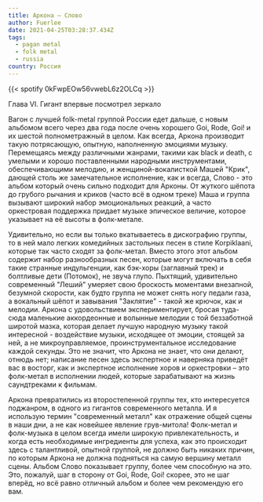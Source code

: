```yaml
---
title: Аркона — Слово
author: Fuerlee
date: 2021-04-25T03:28:37.434Z
tags:
  - pagan metal
  - folk metal
  - russia
country: Россия
---
```

{{< spotify 0kFwpEOw56vwebL6z2OLCq >}}

Глава VI. Гигант впервые посмотрел зеркало

Вагон с лучшей folk-metal группой России едет дальше, с новым альбомом всего через два года после очень хорошего Goi, Rode, Goi! и их шестой полнометражный в целом. Как всегда, Аркона производит такую потрясающую, опытную, наполненную эмоциями музыку. Перемещаясь между различными жанрами, такими как black и death, с умелыми и хорошо поставленными народными инструментами, обеспечивающими мелодию, и женщиной-вокалисткой Машей "Крик", дающей столь же замечательное исполнение, как и всегда, Слово - это альбом который очень сильно подходит для Арконы. От жуткого шёпота до грубого рычания и криков (часто всё в одном треке) Маша и группа вызывают широкий набор эмоциональных реакций, а часто оркестровая поддержка придает музыке эпическое величие, которое указывает на её высоты в фолк-метале.

Удивительно, но если вы только вкатываетесь в дискографию группы, то в ней мало легких комедийных застольных песен в стиле Korpiklaani, которые так часто сходят за фолк-метал. Вместо этого этот альбом содержит набор разнообразных песен, которые могут включать в себя такие странные индульгенции, как бэк-хоры (заглавный трек) и болтливые дети (Потомок), не звуча глупо. Пыхтящий, удивительно современный "Леший" умеряет свою броскость моментами внезапной, безумной скорости, как будто группа не может снять ногу педали газа, а вокальный шёпот и завывания "Заклятие" - такой же крючок, как и мелодии. Аркона с удовольствием экспериментирует, бросая туда-сюда маленькие аккордеонные и волынные мелодии с той беззаботной широтой мазка, которая делает лучшую народную музыку такой интересной - воздействие музыки, исходящее от эмоции, стоящей за ней, а не микроуправляемое, проинструментальное исследование каждой секунды. Это не значит, что Аркона не знает, что они делают, отнюдь нет; написание песен здесь экспертное и наверняка приведёт вас в восторг, как и экспертное исполнение хоров и оркестровки – это фолк-метал в исполнении людей, которые зарабатывают на жизнь саундтреками к фильмам.

Аркона превратились из второстепенной группы тех, кто интересуется поджанром, в одного из гигантов современного металла. И я использую термин "современный металл" как отражение общей сцены в наши дни, а не как новейшее явление грув-митола! Фолк-метал и фолк-музыка в целом всегда имели широкую привлекательность, и когда есть необходимые ингредиенты для успеха, как это происходит здесь с талантливой, опытной группой, не должно быть никаких причин, по которым Аркона не должна подняться на самую вершину металл сцены. Альбом Слово показывает группу, более чем способную на это. Это, пожалуй, шаг в сторону от Goi, Rode, Goi! скорее, это не шаг вперёд, но всё равно отличный альбом и более чем рекомендую его вам.